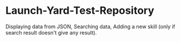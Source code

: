 # Launch-Yard-Test-Repository
Displaying data from JSON, Searching data, Adding a new skill (only if search result doesn't give any result).
